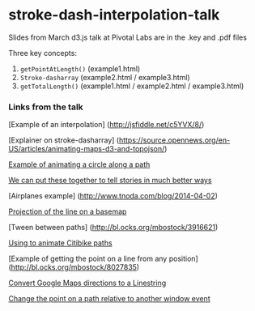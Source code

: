 # stroke-dash-interpolation-talk
Slides from March d3.js talk at Pivotal Labs are in the .key and .pdf files

Three key concepts:

1. `getPointAtLength()` (example1.html)
1. `Stroke-dasharray` (example2.html / example3.html)
2. `getTotalLength()` (example1.html / example2.html / example3.html)


### Links from the talk

[Example of an interpolation] (http://jsfiddle.net/c5YVX/8/)

[Explainer on stroke-dasharray] (https://source.opennews.org/en-US/articles/animating-maps-d3-and-topojson/)


[Example of animating a circle along a path](example1.html)

[We can put these together to tell stories in much better ways](http://www.nytimes.com/newsgraphics/2013/10/13/russia/)


[Airplanes example] (http://www.tnoda.com/blog/2014-04-02)


[Projection of the line on a basemap](http://zevross.com/blog/2014/09/30/use-the-amazing-d3-library-to-animate-a-path-on-a-leaflet-map/)

[Tween between paths] (http://bl.ocks.org/mbostock/3916621)

[Using to animate Citibike paths](citibike-explorer.herokuapp.com)

[Example of getting the point on a line from any position] (http://bl.ocks.org/mbostock/8027835)

[Convert Google Maps directions to a Linestring](http://zevross.com/blog/2014/09/23/convert-google-directions-to-geojson-points-or-polylines/)

[Change the point on a path relative to another window event](http://www.nytimes.com/interactive/2014/12/09/science/space/curiosity-rover-28-months-on-mars.html)

